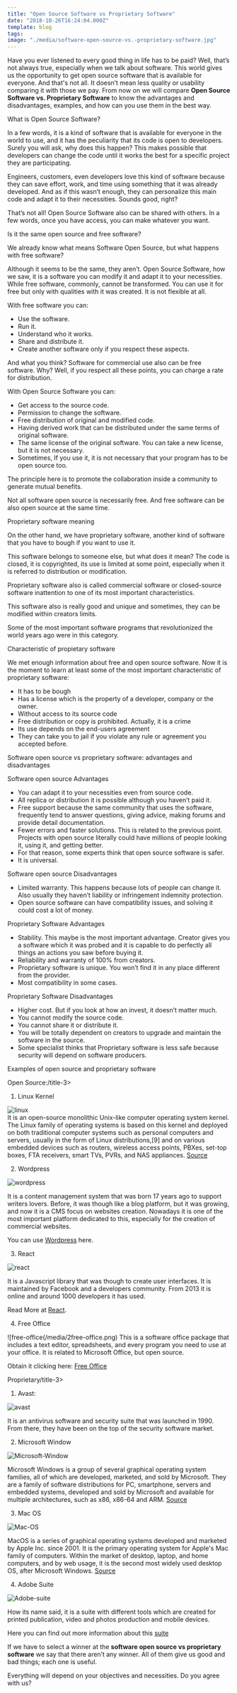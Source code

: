 ```yaml
---
title: "Open Source Software vs Proprietary Software"
date: "2018-10-26T16:24:04.000Z"
template: blog
tags:
image: "./media/software-open-source-vs.-proprietary-software.jpg"
---
```


Have you ever listened to every good thing in life has to be paid? Well, that’s not always true, especially when we talk about software. This world gives us the opportunity to get open source software that is available for everyone. And that's not all. It doesn’t mean less quality or usability comparing it with those we pay. From now on we will compare **Open Source Software vs. Proprietary Software** to know the advantages and disadvantages, examples, and how can you use them in the best way.  

<title-2>What is Open Source Software?</title-2>

In a few words, it is a kind of software that is available for everyone in the world to use, and it has the peculiarity that its code is open to developers. Surely you will ask, why does this happen? This makes possible that developers can change the code until it works the best for a specific project they are participating.

Engineers, customers, even developers love this kind of software because they can save effort, work, and time using something that it was already developed. And as if this wasn’t enough, they can personalize this main code and adapt it to their necessities. Sounds good, right?   

That’s not all! Open Source Software also can be shared with others. In a few words, once you have access, you can make whatever you want.  

<title-3>Is it the same open source and free software?</title-2>


We already know what means Software Open Source, but what happens with free software?

Although it seems to be the same, they aren’t. Open Source Software, how we saw, it is a software you can modify it and adapt it to your necessities. While free software, commonly, cannot be transformed. You can use it for free but only with qualities with it was created. It is not flexible at all.


<title-4>With free software you can:</title-4>
* Use the software.
* Run it.
* Understand who it works.
* Share and distribute it.
* Create another software only if you respect these aspects. 


And what you think? Software for commercial use also can be free software. Why? Well, if you respect all these points, you can charge a rate for distribution. 

<title-4>With Open Source Software you can:</title-4>

* Get access to the source code.
* Permission to change the software. 
* Free distribution of original and modified code. 
* Having derived work that can be distributed under the same terms of original software.
* The same license of the original software. You can take a new license, but it is not necessary.
* Sometimes, If you use it, it is not necessary that your program has to be open source too.


The principle here is to promote the collaboration inside a community to generate mutual benefits. 

Not all software open source is necessarily free. And free software can be also open source at the same time.


<title-2>Proprietary software meaning</title-2>

On the other hand, we have proprietary software, another kind of software that you have to bough if you want to use it.

This software belongs to someone else, but what does it mean? The code is closed, it is copyrighted, its use is limited at some point, especially when it is referred to distribution or modification. 

Proprietary software also is called commercial software or closed-source software inattention to one of its most important characteristics. 

This software also is really good and unique and sometimes, they can be modified within creators limits.  

Some of the most important software programs that revolutionized the world years ago were in this category.


<title-4>Characteristic of propietary software</title-2>

We met enough information about free and open source software. Now it is the moment to learn at least some of the most important characteristic of proprietary software:

* It has to be bough 
* Has a license which is the property of a developer, company or the owner.
* Without access to its source code
* Free distribution or copy is prohibited. Actually, it is a crime
* Its use depends on the end-users agreement 
* They can take you to jail if you violate any rule or agreement you accepted before.


<title-3>Software open source vs proprietary software: advantages and disadvantages</title-3>

<title-3>Software open source Advantages</title-3>

* You can adapt it to your necessities even from source code.
* All replica or distribution it is possible although you haven’t paid it.
* Free support because the same community that uses the software, frequently tend to answer questions, giving advice, making forums and provide detail documentation. 
* Fewer errors and faster solutions. This is related to the previous point. Projects with open source literally could have millions of people looking it, using it, and getting better. 
* For that reason, some experts think that open source software is safer. 
* It is universal.

<title-3>Software open source Disadvantages</title-3>

* Limited warranty. This happens because lots of people can change it. Also usually they haven’t liability or infringement indemnity protection.
* Open source software can have compatibility issues, and solving it could cost a lot of money.

<title-3>Proprietary Software Advantages</title-3>

* Stability. This maybe is the most important advantage. Creator gives you a software which it was probed and it is capable to do perfectly all things an actions you saw before buying it.
* Reliability and warranty of 100% from creators.
* Proprietary software is unique. You won’t find it in any place different from the provider. 
* Most compatibility in some cases.

<title-3>Proprietary Software Disadvantages</title-3>

* Higher cost. But if you look at how an invest, it doesn’t matter much. 
* You cannot modify the source code.
* You cannot share it or distribute it. 
* You will be totally dependent on creators to upgrade and maintain the software in the source. 
* Some specialist thinks that Proprietary software is less safe because security will depend on software producers.


<title-2>Examples of open source and proprietary software</title-2>

<title-3>Open Source:/title-3> 
 
 1. Linux Kernel
 
 ![linux](/media/1linux.png)  
It is an open-source monolithic Unix-like computer operating system kernel. The Linux family of operating systems is based on this kernel and deployed on both traditional computer systems such as personal computers and servers, usually in the form of Linux distributions,[9] and on various embedded devices such as routers, wireless access points, PBXes, set-top boxes, FTA receivers, smart TVs, PVRs, and NAS appliances. [Source](wikipedia.org) 

 2. Wordpress

 ![wordpress](/media/1wordpress.png)

It is a content management system that was born 17 years ago to support writers lovers. Before, it was though like a blog platform, but it was growing, and now it is a CMS focus on websites creation. Nowadays it is one of the most important platform dedicated to this, especially for the creation of commercial websites. 

You can use [Wordpress](wordpress.com) here.

3. React

![react](/media/1react.png)

It is a Javascript library that was though to create user interfaces. It is maintained by Facebook and a developers community. From 2013 it is online and around 1000 developers it has used. 

Read More at [React](https://reactjs.org/).

4. Free Office

![free-office(/media/2free-office.png)
This is a software office package that includes a text editor, spreadsheets, and every program you need to use at your office. It is related to Microsoft Office, but open source. 

Obtain it clicking here: [Free Office](https://www.libreoffice.org/download/download/)

<title-3>Proprietary/title-3> 
 
1. Avast: 

![avast](/media/1avast.png)

It is an antivirus software and security suite that was launched in 1990. From there, they have been on the top of the security software market.

2. Microsoft Window

![Microsoft-Window](/media/1microsoft-window.png)

Microsoft Windows is a group of several graphical operating system families, all of which are developed, marketed, and sold by Microsoft. 
They are a family of software distributions for PC, smartphone, servers and embedded systems, developed and sold by Microsoft and available for multiple architectures, such as x86, x86-64 and ARM.
[Source](www.wikipedia.org)

3. Mac OS

![Mac-OS](/media/1mac-OS.png)

MacOS is a series of graphical operating systems developed and marketed by Apple Inc. since 2001. It is the primary operating system for Apple's Mac family of computers. Within the market of desktop, laptop, and home computers, and by web usage, it is the second most widely used desktop OS, after Microsoft Windows. [Source](www.wikipedia.org)

4. Adobe Suite

![Adobe-suite](/media/1abobe.suite.png)

How its name said, it is a suite with different tools which are created for printed publication, video and photos production and mobile devices. 

Here you can find out more information about this [suite](https://www.adobe.com/es/products/cs6.html)

If we have to select a winner at the **software open source vs proprietary software** we say that there aren’t any winner. All of them give us good and bad things; each one is useful.

Everything will depend on your objectives and necessities. Do you agree with us? 



